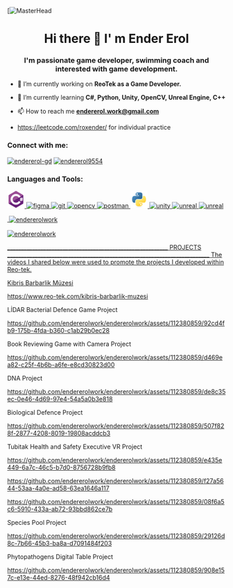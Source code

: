 
 [![MasterHead](https://dotnet.microsoft.com/static/images/games/unity/unity-engine-landscape-swimlane.png?v=qXuAEuTmn1teWmBipAskcg5IpW6Tn2fEunOIqAYui20)
<h1 align="center">Hi there 👋 I' m Ender Erol</h1>
<h3 align="center">I'm passionate game developer, swimming coach and interested with game development.</h3>

- 🔭 I’m currently working on **ReoTek as a Game Developer.**

- 🌱 I’m currently learning **C#, Python, Unity, OpenCV, Unreal Engine, C++**

- 📫 How to reach me **endererol.work@gmail.com**

- https://leetcode.com/roxender/ for individual practice

<h3 align="left">Connect with me:</h3>
<p align="left">
<a href="https://linkedin.com/in/endererol-gd" target="blank"><img align="center" src="https://raw.githubusercontent.com/rahuldkjain/github-profile-readme-generator/master/src/images/icons/Social/linked-in-alt.svg" alt="endererol-gd" height="30" width="40" /></a>
<a href="https://www.youtube.com/c/endererol9554" target="blank"><img align="center" src="https://raw.githubusercontent.com/rahuldkjain/github-profile-readme-generator/master/src/images/icons/Social/youtube.svg" alt="endererol9554" height="30" width="40" /></a>
</p>

<h3 align="left">Languages and Tools:</h3>
<p align="left"> <a href="https://www.w3schools.com/cs/" target="_blank" rel="noreferrer"> <img src="https://raw.githubusercontent.com/devicons/devicon/master/icons/csharp/csharp-original.svg" alt="csharp" width="40" height="40"/> </a> <a href="https://www.figma.com/" target="_blank" rel="noreferrer"> <img src="https://www.vectorlogo.zone/logos/figma/figma-icon.svg" alt="figma" width="40" height="40"/> </a> <a href="https://git-scm.com/" target="_blank" rel="noreferrer"> <img src="https://www.vectorlogo.zone/logos/git-scm/git-scm-icon.svg" alt="git" width="40" height="40"/> </a> <a href="https://opencv.org/" target="_blank" rel="noreferrer"> <img src="https://www.vectorlogo.zone/logos/opencv/opencv-icon.svg" alt="opencv" width="40" height="40"/> </a> <a href="https://postman.com" target="_blank" rel="noreferrer"> <img src="https://www.vectorlogo.zone/logos/getpostman/getpostman-icon.svg" alt="postman" width="40" height="40"/> </a> <a href="https://www.python.org" target="_blank" rel="noreferrer"> <img src="https://raw.githubusercontent.com/devicons/devicon/master/icons/python/python-original.svg" alt="python" width="40" height="40"/> </a> <a href="https://unity.com/" target="_blank" rel="noreferrer"> <img src="https://www.vectorlogo.zone/logos/unity3d/unity3d-icon.svg" alt="unity" width="40" height="40"/> <img src="https://raw.githubusercontent.com/kenangundogan/fontisto/036b7eca71aab1bef8e6a0518f7329f13ed62f6b/icons/svg/brand/unreal-engine.svg" alt="unreal" width="40" height="40"/> <img src="https://raw.githubusercontent.com/kenangundogan/fontisto/036b7eca71aab1bef8e6a0518f7329f13ed62f6b/icons/svg/brand/unreal-engine.svg" alt="unreal" width="40" height="40"/> 


<p>&nbsp;<img align="center" src="https://github-readme-stats.vercel.app/api?username=endererolwork&show_icons=true&locale=en" alt="endererolwork" /></p>

<p><img align="center" src="https://github-readme-streak-stats.herokuapp.com/?user=endererolwork&" alt="endererolwork" /></p>


__________________________________________________________ PROJECTS _________________________________________________________________________
The videos I shared below were used to promote the projects I developed within Reo-tek.

Kibris Barbarlik Müzesi

https://www.reo-tek.com/kibris-barbarlik-muzesi

LİDAR Bacterial Defence Game Project

https://github.com/endererolwork/endererolwork/assets/112380859/92cd4fb9-175b-4fda-b360-c1ab29b0ec28

Book Reviewing Game with Camera Project

https://github.com/endererolwork/endererolwork/assets/112380859/d469ea82-c25f-4b6b-a6fe-e8cd30823d00

DNA Project

https://github.com/endererolwork/endererolwork/assets/112380859/de8c35ec-0e46-4d69-97e4-54a5a0b3e818


Biological Defence Project

https://github.com/endererolwork/endererolwork/assets/112380859/507f828f-2877-4208-8019-19808acddcb3


Tubitak Health and Safety Executive VR Project


https://github.com/endererolwork/endererolwork/assets/112380859/e435e449-6a7c-46c5-b7d0-8756728b9fb8


https://github.com/endererolwork/endererolwork/assets/112380859/f27a5644-53aa-4a0e-ad58-63ea1646a117


https://github.com/endererolwork/endererolwork/assets/112380859/08f6a5c6-5910-433a-ab72-93bbd862ce7b

Species Pool Project

https://github.com/endererolwork/endererolwork/assets/112380859/29126d8c-7b66-45b3-ba8a-d7091484f203

Phytopathogens Digital Table Project

https://github.com/endererolwork/endererolwork/assets/112380859/908e157c-e13e-44ed-8276-48f942cb16d4

